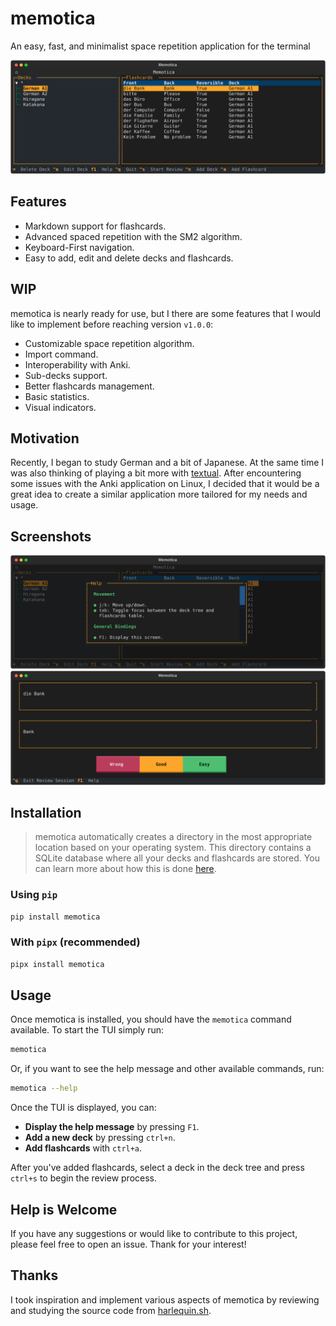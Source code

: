 # memotica

An easy, fast, and minimalist space repetition application for the terminal

![Main screen screenshot](./assets/memotica_tui.svg)

## Features

- Markdown support for flashcards.
- Advanced spaced repetition with the SM2 algorithm.
- Keyboard-First navigation.
- Easy to add, edit and delete decks and flashcards.

## WIP

memotica is nearly ready for use, but I there are some features that I would like to implement before reaching version `v1.0.0`:

- Customizable space repetition algorithm.
- Import command.
- Interoperability with Anki.
- Sub-decks support.
- Better flashcards management.
- Basic statistics.
- Visual indicators.

## Motivation

Recently, I began to study German and a bit of Japanese. At the same time I was also thinking of playing a bit more with [textual](https://textual.textualize.io/). After encountering some issues with the Anki application on Linux, I decided that it would be a great idea to create a similar application more tailored for my needs and usage.

## Screenshots

![Help modal](./assets/memotica_help.svg)
![Review Screen](./assets/memotica_review_answer.svg)

## Installation

> memotica automatically creates a directory in the most appropriate location based on your operating system. This directory contains a SQLite database where all your decks and flashcards are stored. You can learn more about how this is done [here](https://click.palletsprojects.com/en/8.1.x/api/#click.get_app_dir).

### Using `pip`

```bash
pip install memotica
```

### With `pipx` (recommended)

```bash
pipx install memotica
```

## Usage

Once memotica is installed, you should have the `memotica` command available. To start the TUI simply run:

```bash
memotica
```

Or, if you want to see the help message and other available commands, run:

```bash
memotica --help
```

Once the TUI is displayed, you can:

- **Display the help message** by pressing `F1`.
- **Add a new deck** by pressing `ctrl+n`.
- **Add flashcards** with `ctrl+a`.

After you've added flashcards, select a deck in the deck tree and press `ctrl+s` to begin the review process.

## Help is Welcome

If you have any suggestions or would like to contribute to this project, please feel free to open an issue. Thank for your interest!

## Thanks

I took inspiration and implement various aspects of memotica by reviewing and studying the source code from [harlequin.sh](https://harlequin.sh/).
